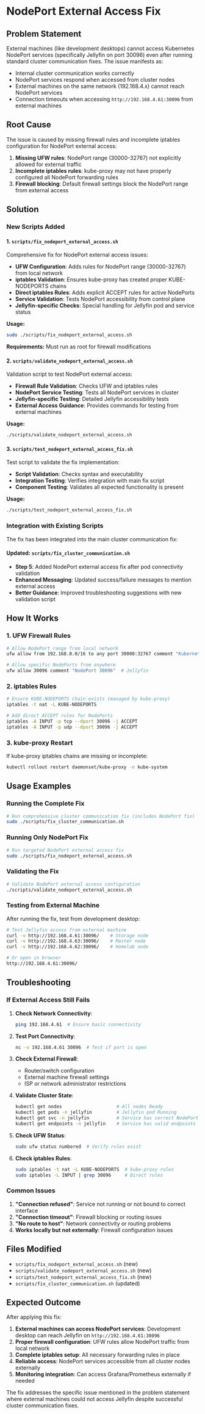 # NodePort External Access Fix

## Problem Statement

External machines (like development desktops) cannot access Kubernetes NodePort services (specifically Jellyfin on port 30096) even after running standard cluster communication fixes. The issue manifests as:

- Internal cluster communication works correctly
- NodePort services respond when accessed from cluster nodes  
- External machines on the same network (192.168.4.x) cannot reach NodePort services
- Connection timeouts when accessing `http://192.168.4.61:30096` from external machines

## Root Cause

The issue is caused by missing firewall rules and incomplete iptables configuration for NodePort external access:

1. **Missing UFW rules**: NodePort range (30000-32767) not explicitly allowed for external traffic
2. **Incomplete iptables rules**: kube-proxy may not have properly configured all NodePort forwarding rules
3. **Firewall blocking**: Default firewall settings block the NodePort range from external access

## Solution

### New Scripts Added

#### 1. `scripts/fix_nodeport_external_access.sh`
Comprehensive fix for NodePort external access issues:

- **UFW Configuration**: Adds rules for NodePort range (30000-32767) from local network
- **iptables Validation**: Ensures kube-proxy has created proper KUBE-NODEPORTS chains  
- **Direct iptables Rules**: Adds explicit ACCEPT rules for active NodePorts
- **Service Validation**: Tests NodePort accessibility from control plane
- **Jellyfin-specific Checks**: Special handling for Jellyfin pod and service status

**Usage:**
```bash
sudo ./scripts/fix_nodeport_external_access.sh
```

**Requirements:** Must run as root for firewall modifications

#### 2. `scripts/validate_nodeport_external_access.sh`
Validation script to test NodePort external access:

- **Firewall Rule Validation**: Checks UFW and iptables rules
- **NodePort Service Testing**: Tests all NodePort services in cluster
- **Jellyfin-specific Testing**: Detailed Jellyfin accessibility tests
- **External Access Guidance**: Provides commands for testing from external machines

**Usage:**
```bash
./scripts/validate_nodeport_external_access.sh
```

#### 3. `scripts/test_nodeport_external_access_fix.sh`
Test script to validate the fix implementation:

- **Script Validation**: Checks syntax and executability
- **Integration Testing**: Verifies integration with main fix script
- **Component Testing**: Validates all expected functionality is present

**Usage:**
```bash
./scripts/test_nodeport_external_access_fix.sh
```

### Integration with Existing Scripts

The fix has been integrated into the main cluster communication fix:

#### Updated: `scripts/fix_cluster_communication.sh`
- **Step 5**: Added NodePort external access fix after pod connectivity validation
- **Enhanced Messaging**: Updated success/failure messages to mention external access
- **Better Guidance**: Improved troubleshooting suggestions with new validation script

## How It Works

### 1. UFW Firewall Rules
```bash
# Allow NodePort range from local network
ufw allow from 192.168.0.0/16 to any port 30000:32767 comment "Kubernetes NodePorts"

# Allow specific NodePorts from anywhere
ufw allow 30096 comment "NodePort 30096"  # Jellyfin
```

### 2. iptables Rules
```bash
# Ensure KUBE-NODEPORTS chain exists (managed by kube-proxy)
iptables -t nat -L KUBE-NODEPORTS

# Add direct ACCEPT rules for NodePorts
iptables -A INPUT -p tcp --dport 30096 -j ACCEPT
iptables -A INPUT -p udp --dport 30096 -j ACCEPT
```

### 3. kube-proxy Restart
If kube-proxy iptables chains are missing or incomplete:
```bash
kubectl rollout restart daemonset/kube-proxy -n kube-system
```

## Usage Examples

### Running the Complete Fix
```bash
# Run comprehensive cluster communication fix (includes NodePort fix)
sudo ./scripts/fix_cluster_communication.sh
```

### Running Only NodePort Fix
```bash
# Run targeted NodePort external access fix
sudo ./scripts/fix_nodeport_external_access.sh
```

### Validating the Fix
```bash
# Validate NodePort external access configuration
./scripts/validate_nodeport_external_access.sh
```

### Testing from External Machine
After running the fix, test from development desktop:
```bash
# Test Jellyfin access from external machine
curl -v http://192.168.4.61:30096/    # Storage node
curl -v http://192.168.4.63:30096/    # Master node  
curl -v http://192.168.4.62:30096/    # Homelab node

# Or open in browser
http://192.168.4.61:30096/
```

## Troubleshooting

### If External Access Still Fails

1. **Check Network Connectivity**:
   ```bash
   ping 192.168.4.61  # Ensure basic connectivity
   ```

2. **Test Port Connectivity**:
   ```bash
   nc -v 192.168.4.61 30096  # Test if port is open
   ```

3. **Check External Firewall**:
   - Router/switch configuration
   - External machine firewall settings
   - ISP or network administrator restrictions

4. **Validate Cluster State**:
   ```bash
   kubectl get nodes                    # All nodes Ready
   kubectl get pods -n jellyfin         # Jellyfin pod Running
   kubectl get svc -n jellyfin          # Service has correct NodePort
   kubectl get endpoints -n jellyfin    # Service has valid endpoints
   ```

5. **Check UFW Status**:
   ```bash
   sudo ufw status numbered  # Verify rules exist
   ```

6. **Check iptables Rules**:
   ```bash
   sudo iptables -t nat -L KUBE-NODEPORTS  # kube-proxy rules
   sudo iptables -L INPUT | grep 30096     # Direct rules
   ```

### Common Issues

1. **"Connection refused"**: Service not running or not bound to correct interface
2. **"Connection timeout"**: Firewall blocking or routing issues  
3. **"No route to host"**: Network connectivity or routing problems
4. **Works locally but not externally**: Firewall configuration issues

## Files Modified

- `scripts/fix_nodeport_external_access.sh` (new)
- `scripts/validate_nodeport_external_access.sh` (new)  
- `scripts/test_nodeport_external_access_fix.sh` (new)
- `scripts/fix_cluster_communication.sh` (updated)

## Expected Outcome

After applying this fix:

1. **External machines can access NodePort services**: Development desktop can reach Jellyfin on `http://192.168.4.61:30096`
2. **Proper firewall configuration**: UFW rules allow NodePort traffic from local network
3. **Complete iptables setup**: All necessary forwarding rules in place
4. **Reliable access**: NodePort services accessible from all cluster nodes externally
5. **Monitoring integration**: Can access Grafana/Prometheus externally if needed

The fix addresses the specific issue mentioned in the problem statement where external machines could not access Jellyfin despite successful cluster communication fixes.
